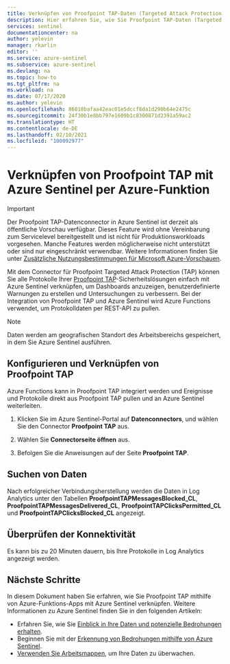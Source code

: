 ```yaml
---
title: Verknüpfen von Proofpoint TAP-Daten (Targeted Attack Protection) mit Azure Sentinel | Microsoft-Dokumentation
description: Hier erfahren Sie, wie Sie Proofpoint TAP-Daten (Targeted Attack Protection) mit Azure Sentinel verknüpfen.
services: sentinel
documentationcenter: na
author: yelevin
manager: rkarlin
editor: ''
ms.service: azure-sentinel
ms.subservice: azure-sentinel
ms.devlang: na
ms.topic: how-to
ms.tgt_pltfrm: na
ms.workload: na
ms.date: 07/17/2020
ms.author: yelevin
ms.openlocfilehash: 86018bafaa42eac01e5dccf8da1d290b64e2475c
ms.sourcegitcommit: 24f30b1e8bb797e1609b1c8300871d2391a59ac2
ms.translationtype: HT
ms.contentlocale: de-DE
ms.lasthandoff: 02/10/2021
ms.locfileid: "100092977"
---
```

# <a name="connect-your-proofpoint-tap-to-azure-sentinel-with-azure-function"></a>Verknüpfen von Proofpoint TAP mit Azure Sentinel per Azure-Funktion

> [!IMPORTANT]
> Der Proofpoint TAP-Datenconnector in Azure Sentinel ist derzeit als öffentliche Vorschau verfügbar.
> Dieses Feature wird ohne Vereinbarung zum Servicelevel bereitgestellt und ist nicht für Produktionsworkloads vorgesehen. Manche Features werden möglicherweise nicht unterstützt oder sind nur eingeschränkt verwendbar. Weitere Informationen finden Sie unter [Zusätzliche Nutzungsbestimmungen für Microsoft Azure-Vorschauen](https://azure.microsoft.com/support/legal/preview-supplemental-terms/).

Mit dem Connector für Proofpoint Targeted Attack Protection (TAP) können Sie alle Protokolle Ihrer [Proofpoint TAP](https://www.proofpoint.com/us/products/advanced-threat-protection/targeted-attack-protection)-Sicherheitslösungen einfach mit Azure Sentinel verknüpfen, um Dashboards anzuzeigen, benutzerdefinierte Warnungen zu erstellen und Untersuchungen zu verbessern. Bei der Integration von Proofpoint TAP und Azure Sentinel wird Azure Functions verwendet, um Protokolldaten per REST-API zu pullen.

> [!NOTE]
> Daten werden am geografischen Standort des Arbeitsbereichs gespeichert, in dem Sie Azure Sentinel ausführen.

## <a name="configure-and-connect-proofpoint-tap"></a>Konfigurieren und Verknüpfen von Proofpoint TAP

Azure Functions kann in Proofpoint TAP integriert werden und Ereignisse und Protokolle direkt aus Proofpoint TAP pullen und an Azure Sentinel weiterleiten.

1. Klicken Sie im Azure Sentinel-Portal auf **Datenconnectors**, und wählen Sie den Connector **Proofpoint TAP** aus.

1. Wählen Sie **Connectorseite öffnen** aus.

1. Befolgen Sie die Anweisungen auf der Seite **Proofpoint TAP**.

## <a name="find-your-data"></a>Suchen von Daten

Nach erfolgreicher Verbindungsherstellung werden die Daten in Log Analytics unter den Tabellen **ProofpointTAPMessagesBlocked_CL**, **ProofpointTAPMessagesDelivered_CL**, **ProofpointTAPClicksPermitted_CL** und **ProofpointTAPClicksBlocked_CL** angezeigt.

## <a name="validate-connectivity"></a>Überprüfen der Konnektivität

Es kann bis zu 20 Minuten dauern, bis Ihre Protokolle in Log Analytics angezeigt werden.

## <a name="next-steps"></a>Nächste Schritte

In diesem Dokument haben Sie erfahren, wie Sie Proofpoint TAP mithilfe von Azure-Funktions-Apps mit Azure Sentinel verknüpfen. Weitere Informationen zu Azure Sentinel finden Sie in den folgenden Artikeln:

- Erfahren Sie, wie Sie [Einblick in Ihre Daten und potenzielle Bedrohungen erhalten](quickstart-get-visibility.md).
- Beginnen Sie mit der [Erkennung von Bedrohungen mithilfe von Azure Sentinel](tutorial-detect-threats-built-in.md).
- [Verwenden Sie Arbeitsmappen](tutorial-monitor-your-data.md), um Ihre Daten zu überwachen.

